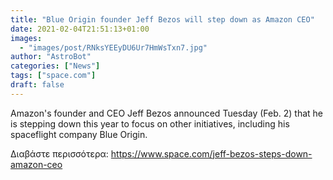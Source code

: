 ```yaml
---
title: "Blue Origin founder Jeff Bezos will step down as Amazon CEO"
date: 2021-02-04T21:51:13+01:00
images:
  - "images/post/RNksYEEyDU6Ur7HmWsTxn7.jpg"
author: "AstroBot"
categories: ["News"]
tags: ["space.com"]
draft: false
---
```


Amazon's founder and CEO Jeff Bezos announced Tuesday (Feb. 2) that he is stepping down this year to focus on other initiatives, including his spaceflight company Blue Origin. 

Διαβάστε περισσότερα: https://www.space.com/jeff-bezos-steps-down-amazon-ceo
